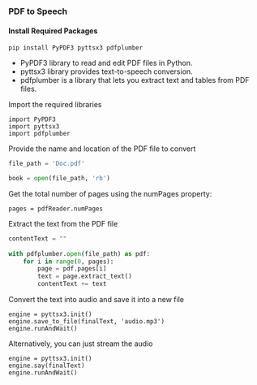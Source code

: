### PDF to Speech

#### Install Required Packages
``` 
pip install PyPDF3 pyttsx3 pdfplumber
```
-  PyPDF3 library to read and edit PDF files in Python.
-  pyttsx3 library provides text-to-speech conversion.
-  pdfplumber is a library that lets you extract text and tables from PDF files.

Import the required libraries

```
import PyPDF3
import pyttsx3
import pdfplumber
````

Provide the name and location of the PDF file to convert

```python
file_path = 'Doc.pdf'  

book = open(file_path, 'rb')
````
Get the total number of pages using the numPages property:

```
pages = pdfReader.numPages
````
Extract the text from the PDF file

```python
contentText = ""
 
with pdfplumber.open(file_path) as pdf:
    for i in range(0, pages):
        page = pdf.pages[i]
        text = page.extract_text()
        contentText += text
````
Convert the text into audio and save it into a new file

```
engine = pyttsx3.init()
engine.save_to_file(finalText, 'audio.mp3')
engine.runAndWait()
```

Alternatively, you can just stream the audio

```
engine = pyttsx3.init()
engine.say(finalText)
engine.runAndWait()
```